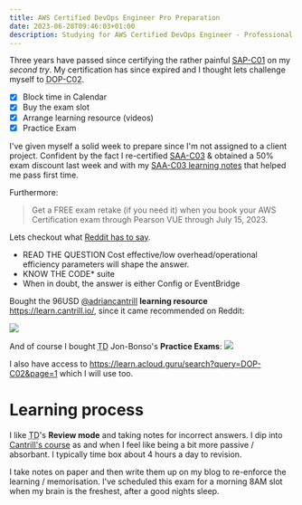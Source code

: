 ```yaml
---
title: AWS Certified DevOps Engineer Pro Preparation
date: 2023-06-28T09:46:03+01:00
description: Studying for AWS Certified DevOps Engineer - Professional
---
```


Three years have passed since certifying the rather painful
[SAP-C01](https://dabase.com/blog/2020/AWS_Pro_exam_notes/) on my _second try_.
My certification has since expired and I thought lets challenge myself to <abbr
title="Certified DevOps Engineer - Professional">DOP-C02</abbr>.

* [X] Block time in Calendar
* [X] Buy the exam slot
* [X] Arrange learning resource (videos)
* [X] Practice Exam

I've given myself a solid week to prepare since I'm not assigned to a client
project. Confident by the fact I re-certified
[SAA-C03](https://www.credly.com/users/khendry/badges) & obtained a 50% exam discount last week and with my [SAA-C03 learning notes](/blog/2023/SAA-C03/) that helped me pass
first time.

Furthermore:

> Get a FREE exam retake (if you need it) when you book your AWS Certification
> exam through Pearson VUE through July 15, 2023.

Lets checkout what [Reddit has to say](https://www.reddit.com/r/AWSCertifications/search?q=DOP-C02&restrict_sr=on).

* READ THE QUESTION Cost effective/low overhead/operational efficiency parameters will shape the answer.
* KNOW THE CODE* suite
* When in doubt, the answer is either Config or EventBridge

Bought the 96USD [@adriancantrill](https://twitter.com/adriancantrill) **learning resource** https://learn.cantrill.io/, since it came recommended on Reddit:

<img src="https://s.natalian.org/2023-06-28/cantrill.png">

And of course I bought <abbr title="Tutorial Dojo">TD</abbr> Jon-Bonso's **Practice Exams**:
<img src="https://s.natalian.org/2023-06-28/bonso.png">

I also have access to https://learn.acloud.guru/search?query=DOP-C02&page=1 which I will use too.

# Learning process

I like <abbr title="Tutorial Dojo">TD</abbr>'s **Review mode** and taking
notes for incorrect answers. I  dip into [Cantrill's
course](https://learn.cantrill.io/courses/enrolled/1101198) as and when I feel
like being a bit more passive / absorbant. I typically time box about 4 hours a
day to revision.

I take notes on paper and then write them up on my blog to re-enforce the
learning / memorisation. I've scheduled this exam for a morning 8AM slot when
my brain is the freshest, after a good nights sleep.